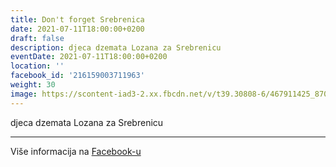 ```yaml
---
title: Don't forget Srebrenica
date: 2021-07-11T18:00:00+0200
draft: false
description: djeca dzemata Lozana za Srebrenicu
eventDate: 2021-07-11T18:00:00+0200
location: ''
facebook_id: '216159003711963'
weight: 30
image: https://scontent-iad3-2.xx.fbcdn.net/v/t39.30808-6/467911425_8702124949883247_8451066247417132989_n.jpg?_nc_cat=103&ccb=1-7&_nc_sid=9e60e4&_nc_ohc=oFD5ylIADNcQ7kNvwHQ6mJw&_nc_oc=Adl5BPkxX_gkfSdfi482tuawnO5LjLzn3by-9qBCMhbqEnE5sV4Y14WHYtC0NZjcZBk&_nc_zt=23&_nc_ht=scontent-iad3-2.xx&edm=ABTKTjYEAAAA&_nc_gid=VvQCtTXQgJfxGMPa0GDMJg&oh=00_AfM92qCNuvYQzgL6QSSMyamUyb5lubrZjtVd3qcvm9GgIQ&oe=68542559
---
```


djeca dzemata Lozana za Srebrenicu

---

Više informacija na [Facebook-u](https://facebook.com/events/216159003711963)